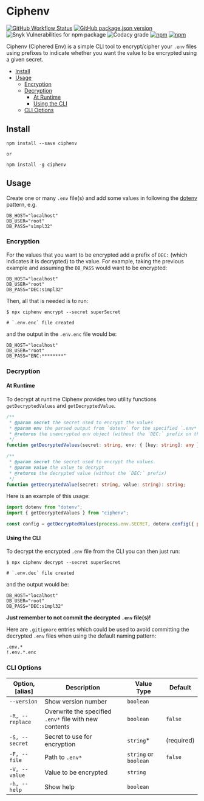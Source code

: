 # Ciphenv

[![GitHub Workflow Status](https://img.shields.io/github/workflow/status/dvprrsh/ciphenv/Build%20and%20Publish?logo=github&style=for-the-badge)](https://github.com/dvprrsh/Ciphenv/actions?query=workflow%3A%22Build+and+Publish%22)
[![GitHub package.json version](https://img.shields.io/github/package-json/v/dvprrsh/Ciphenv?logo=github&style=for-the-badge)](https://github.com/dvprrsh/Ciphenv)
![Snyk Vulnerabilities for npm package](https://img.shields.io/snyk/vulnerabilities/npm/ciphenv?logo=snyk&style=for-the-badge)
![Codacy grade](https://img.shields.io/codacy/grade/6244e596f81b48a5ba34d5aa0a8c55ff?logo=codacy&style=for-the-badge)
[![npm](https://img.shields.io/npm/dw/ciphenv?logo=npm&style=for-the-badge)](https://www.npmjs.com/package/ciphenv)
[![npm](https://img.shields.io/npm/v/ciphenv?logo=npm&style=for-the-badge)](https://www.npmjs.com/package/ciphenv)

Ciphenv (Ciphered Env) is a simple CLI tool to encrypt/cipher your `.env` files using prefixes to indicate whether you want the value to be encrypted using a given secret.

- [Install](#install)
- [Usage](#usage)
  - [Encryption](#encryption)
  - [Decryption](#decryption)
    - [At Runtime](#at-runtime)
    - [Using the CLI](#using-the-cli)
  - [CLI Options](#cli-options)

## Install

```shell
npm install --save ciphenv

or

npm install -g ciphenv
```

## Usage

Create one or many `.env` file(s) and add some values in following the [dotenv](https://www.npmjs.com/package/dotenv) pattern, e.g.

```text
DB_HOST="localhost"
DB_USER="root"
DB_PASS="s1mpl32"
```

### Encryption

For the values that you want to be encrypted add a prefix of `DEC:` (which indicates it is decrypted) to the value. For example, taking the previous example and assuming the `DB_PASS` would want to be encrypted:

```text
DB_HOST="localhost"
DB_USER="root"
DB_PASS="DEC:s1mpl32"
```

Then, all that is needed is to run:

```shell
$ npx ciphenv encrypt --secret superSecret

# `.env.enc` file created
```

and the output in the `.env.enc` file would be:

```text
DB_HOST="localhost"
DB_USER="root"
DB_PASS="ENC:********"
```

### Decryption

#### At Runtime

To decrypt at runtime Ciphenv provides two utility functions `getDecryptedValues` and `getDecryptedValue`.

```ts
/**
 * @param secret the secret used to encrypt the values
 * @param env the parsed output from `dotenv` for the specified `.env*` file
 * @returns the unencrypted env object (without the `DEC:` prefix on the values)
 */
function getDecryptedValues(secret: string, env: { [key: string]: any }): { [key: string]: any };

/**
 * @param secret the secret used to encrypt the values.
 * @param value the value to decrypt
 * @returns the decrypted value (without the `DEC:` prefix)
 */
function getDecryptedValue(secret: string, value: string): string;
```

Here is an example of this usage:

```js
import dotenv from "dotenv";
import { getDecryptedValues } from "ciphenv";

const config = getDecryptedValues(process.env.SECRET, dotenv.config({ path: `.env.${NODE_ENV}.enc` }).parsed);
```

#### Using the CLI

To decrypt the encrypted `.env` file from the CLI you can then just run:

```shell
$ npx ciphenv decrypt --secret superSecret

# `.env.dec` file created
```

and the output would be:

```text
DB_HOST="localhost"
DB_USER="root"
DB_PASS="DEC:s1mpl32"
```

**Just remember to not commit the decrypted `.env` file(s)!**

Here are `.gitignore` entries which could be used to avoid committing the decrypted `.env` files when using the default naming pattern:

```text
.env.*
!.env.*.enc
```

### CLI Options

| Option, [alias] | Description                                            | Value Type            | Default    |
| --------------- | ------------------------------------------------------ | --------------------- | ---------- |
| `--version`     | Show version number                                    | `boolean`             |            |
| `-R, --replace` | Overwrite the specified `.env*` file with new contents | `boolean`             | `false`    |
| `-S, --secret`  | Secret to use for encryption                           | `string`\*            | (required) |
| `-F, --file`    | Path to `.env*`                                        | `string` or `boolean` | `false`    |
| `-V, --value`   | Value to be encrypted                                  | `string`              |            |
| `-h, --help`    | Show help                                              | `boolean`             |            |
